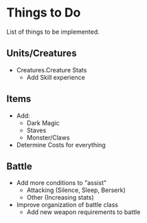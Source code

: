 # Things to Do
List of things to be implemented.
## Units/Creatures
* Creatures.Creature Stats
    * Add Skill experience 
## Items
* Add:
    * Dark Magic
    * Staves
    * Monster/Claws
* Determine Costs for everything
## Battle
* Add more conditions to "assist"
    * Attacking (Silence, Sleep, Berserk)
    * Other (Increasing stats)
* Improve organization of battle class
    * Add new weapon requirements to battle
     